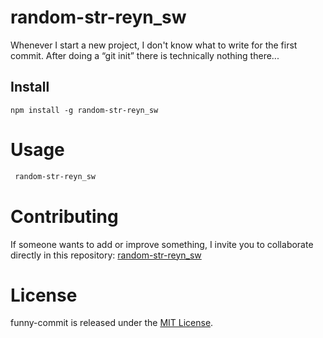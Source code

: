 # random-str-reyn_sw

Whenever I start a new project, I don't know what to write for the first commit. After doing a “git init” there is technically nothing there...

## Install

```npm
npm install -g random-str-reyn_sw
```

# Usage

```bash
 random-str-reyn_sw
```

# Contributing

If someone wants to add or improve something, I invite you to collaborate directly in this repository: [random-str-reyn_sw](https://github.com/reynald0Sw/random-str-reyn_sw)

# License

funny-commit is released under the [MIT License](https://opensource.org/licenses/MIT).
